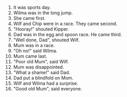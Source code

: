   1. It was sports day.  
  2. Wilma was in the long jump.  
  3. She came first.  
  4. Wilf and Chip were in a race.  They came second.  
  5. "Hooray!" shouted Kipper.  
  6. Dad was in the egg and spoon race.  He came third.  
  7. "Well done, Dad", shouted Wilf.  
  8. Mum was in a race.  
  9. "Oh no!" said Wilma.  
  10. Mum came last.  
  11. "Poor old Mum", said Wilf.  
  12. Mum was disappointed.  
  13. "What a shame!"  said Dad.  
  14. Dad put a blindfold on Mom.  
  15. Wilf and Wilma had a surprise.  
  16. "Good old Mum", said everyone.  
